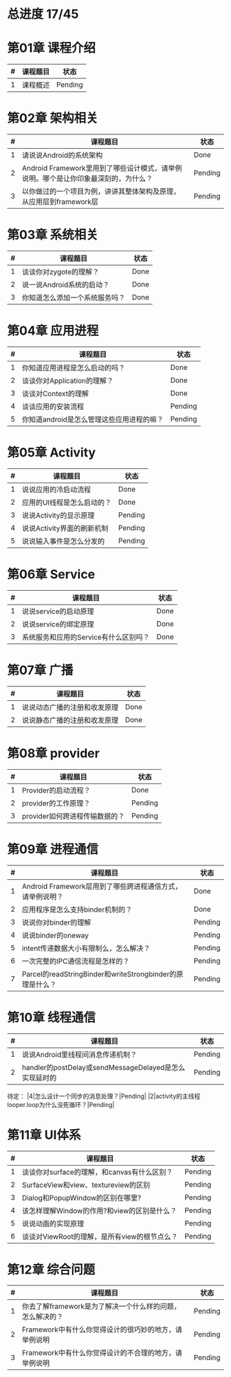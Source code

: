 
# 总进度 17/45

# 第01章 课程介绍
| # | 课程题目 | 状态 |
|---|-----|------|
|1|课程概述|Pending|

# 第02章 架构相关
| # | 课程题目 | 状态 |
|---|-----|------|
|1|请说说Android的系统架构|Done|
|2|Android Framework里用到了哪些设计模式，请举例说明。哪个是让你印象最深刻的，为什么？|Pending|
|3|以你做过的一个项目为例，讲讲其整体架构及原理，从应用层到framework层|Pending|

# 第03章 系统相关
| # | 课程题目 | 状态 |
|---|-----|------|
|1|谈谈你对zygote的理解？|Done|
|2|说一说Android系统的启动？|Done|
|3|你知道怎么添加一个系统服务吗？|Done|

# 第04章 应用进程
| # | 课程题目 | 状态 | 
|---|-----|------|
|1|你知道应用进程是怎么启动的吗？|Done|
|2|谈谈你对Application的理解？|Done|
|3|谈谈对Context的理解|Done|
|4|谈谈应用的安装流程|Pending|
|5|你知道android是怎么管理这些应用进程的嘛？|Pending|

# 第05章 Activity
| # | 课程题目 | 状态 | 
|---|-----|------|
|1|说说应用的冷启动流程|Done|
|2|应用的UI线程是怎么启动的？|Done|
|3|说说Activity的显示原理|Pending|
|4|说说Activity界面的刷新机制|Pending|
|5|说说输入事件是怎么分发的|Pending|

# 第06章 Service
| # | 课程题目 | 状态 | 
|---|-----|------|
|1|说说service的启动原理|Done|
|2|说说service的绑定原理|Done|
|3|系统服务和应用的Service有什么区别吗？|Done|

# 第07章 广播
| # | 课程题目 | 状态 | 
|---|-----|------|
|1|说说动态广播的注册和收发原理|Done|
|2|说说静态广播的注册和收发原理|Done|

# 第08章 provider
| # | 课程题目 | 状态 | 
|---|-----|------|
|1|Provider的启动流程？|Done|
|2|provider的工作原理？|Pending|
|3|provider如何跨进程传输数据的？|Pending|


# 第09章 进程通信
| # | 课程题目 | 状态 | 
|---|-----|------|
|1|Android Framework层用到了哪些跨进程通信方式，请举例说明？|Done|
|2|应用程序是怎么支持binder机制的？|Done|
|3|说说你对binder的理解|Pending|
|4|说说binder的oneway|Pending|
|5|intent传递数据大小有限制么，怎么解决？|Pending|
|6|一次完整的IPC通信流程是怎样的？|Pending|
|7|Parcel的readStringBinder和writeStrongbinder的原理是什么？|Pending|

# 第10章 线程通信
| # | 课程题目 | 状态 | 
|---|-----|------|
|1|说说Android里线程间消息传递机制？|Pending|
|2|handler的postDelay或sendMessageDelayed是怎么实现延时的|Pending|

待定：
|4|怎么设计一个同步的消息处理？|Pending|
|2|activity的主线程looper.loop为什么没死循环？|Pending|

# 第11章 UI体系
| # | 课程题目 | 状态 | 
|---|-----|------|
|1|谈谈你对surface的理解，和canvas有什么区别？|Pending|
|2|SurfaceView和view、textureview的区别|Pending|
|3|Dialog和PopupWindow的区别在哪里?|Pending|
|4|该怎样理解Window的作用?和view的区别是什么？|Pending|
|5|说说动画的实现原理|Pending|
|6|谈谈对ViewRoot的理解，是所有view的根节点么？|Pending|

# 第12章 综合问题
| # | 课程题目 | 状态 | 
|---|-----|------|
|1|你去了解framework是为了解决一个什么样的问题，怎么解决的？|Pending|
|2|Framework中有什么你觉得设计的很巧妙的地方，请举例说明|Pending|
|3|Framework中有什么你觉得设计的不合理的地方，请举例说明|Pending|
